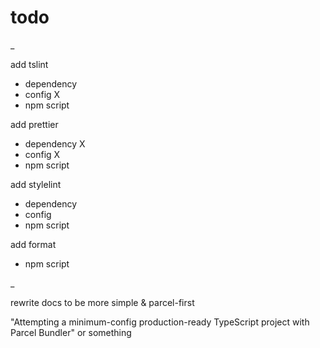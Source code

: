 # todo

\_

add tslint

- dependency
- config X
- npm script

add prettier

- dependency X
- config X
- npm script

add stylelint

- dependency
- config
- npm script

add format

- npm script

\_

rewrite docs to be more simple & parcel-first

"Attempting a minimum-config production-ready TypeScript project with Parcel Bundler" or something
